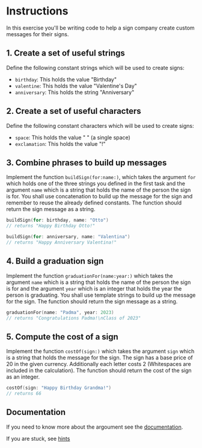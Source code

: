 # Instructions

In this exercise you'll be writing code to help a sign company create custom messages for their signs.

## 1. Create a set of useful strings

Define the following constant strings which will be used to create signs:

- `birthday`: This holds the value "Birthday"
- `valentine`: This holds the value "Valentine's Day"
- `anniversary`: This holds the string "Anniversary"

## 2. Create a set of useful characters

Define the following constant characters which will be used to create signs:

- `space`: This holds the value " " (a single space)
- `exclamation`: This holds the value "!"

## 3. Combine phrases to build up messages

Implement the function `buildSign(for:name:)`, which takes the argument `for` which holds one of the three strings you defined in the first task and the argument `name` which is a string that holds the name of the person the sign is for.
You shall use concatenation to build up the message for the sign and remember to reuse the already defined constants.
The function should return the sign message as a string.

```swift
buildSign(for: birthday, name: "Otto")
// returns "Happy Birthday Otto!"

buildSign(for: anniversary, name: "Valentina")
// returns "Happy Anniversary Valentina!"
```

## 4. Build a graduation sign

Implement the function `graduationFor(name:year:)` which takes the argument `name` which is a string that holds the name of the person the sign is for and the argument `year` which is an integer that holds the year the person is graduating.
You shall use template strings to build up the message for the sign.
The function should return the sign message as a string.

```swift
graduationFor(name: "Padma", year: 2023)
// returns "Congratulations Padma!\nClass of 2023"
```

## 5. Compute the cost of a sign

Implement the function `costOf(sign:)` which takes the argument `sign` which is a string that holds the message for the sign.
The sign has a base price of 20 in the given currency. Additionally each letter costs 2 (Whitespaces are included in the calculation).
The function should return the cost of the sign as an integer.

```swift
costOf(sign: "Happy Birthday Grandma!")
// returns 66
```

## Documentation

If you need to know more about the argoument see the [documentation](./docs/introduction.md).

If you are stuck, see [hints](./docs/hints)